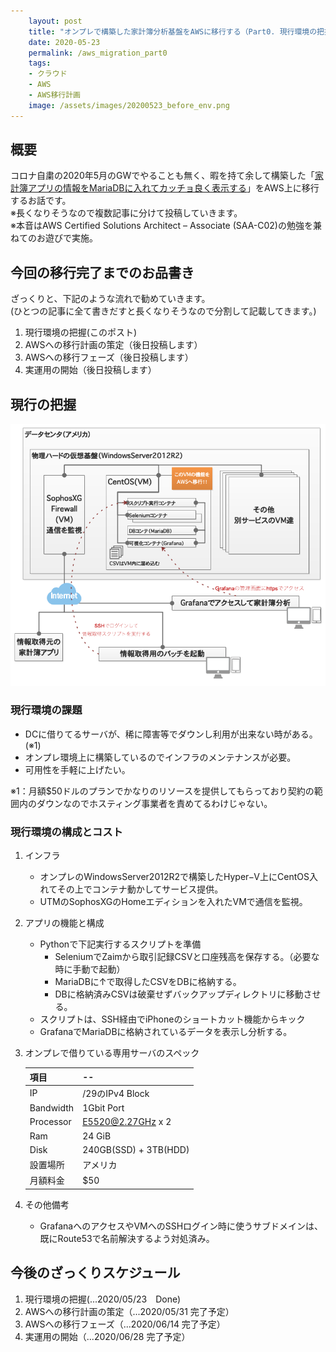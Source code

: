 ```yaml
---
    layout: post
    title: "オンプレで構築した家計簿分析基盤をAWSに移行する（Part0. 現行環境の把握)"
    date: 2020-05-23
    permalink: /aws_migration_part0
    tags:
    - クラウド
    - AWS
    - AWS移行計画
    image: /assets/images/20200523_before_env.png
---
```


## 概要

コロナ自粛の2020年5月のGWでやることも無く、暇を持て余して構築した「[家計簿アプリの情報をMariaDBに入れてカッチョ良く表示する](/zaim_scraper)」をAWS上に移行するお話です。  
※長くなりそうなので複数記事に分けて投稿していきます。  
※本音はAWS Certified Solutions Architect – Associate (SAA-C02)の勉強を兼ねてのお遊びで実施。


## 今回の移行完了までのお品書き

ざっくりと、下記のような流れで勧めていきます。  
(ひとつの記事に全て書きだすと長くなりそうなので分割して記載してきます。)

1. 現行環境の把握(このポスト)
1. AWSへの移行計画の策定（後日投稿します）
1. AWSへの移行フェーズ（後日投稿します）
1. 実運用の開始（後日投稿します）


## 現行の把握
 ![before_env](/assets/images/20200523_before_env.png "before_env")  
### 現行環境の課題
* DCに借りてるサーバが、稀に障害等でダウンし利用が出来ない時がある。(※1)
* オンプレ環境上に構築しているのでインフラのメンテナンスが必要。
* 可用性を手軽に上げたい。

※1：月額$50ドルのプランでかなりのリソースを提供してもらっており契約の範囲内のダウンなのでホスティング事業者を責めてるわけじゃない。

### 現行環境の構成とコスト
1. インフラ
    * オンプレのWindowsServer2012R2で構築したHyper−V上にCentOS入れてその上でコンテナ動かしてサービス提供。
    * UTMのSophosXGのHomeエディションを入れたVMで通信を監視。
1. アプリの機能と構成
    * Pythonで下記実行するスクリプトを準備
        * SeleniumでZaimから取引記録CSVと口座残高を保存する。（必要な時に手動で起動）
        * MariaDBに↑で取得したCSVをDBに格納する。
        * DBに格納済みCSVは破棄せずバックアップディレクトリに移動させる。
    * スクリプトは、SSH経由でiPhoneのショートカット機能からキック
    * GrafanaでMariaDBに格納されているデータを表示し分析する。
1. オンプレで借りている専用サーバのスペック

    |  項目  |  --  |
    | ---- | ---- |
    | IP | /29のIPv4 Block |
    |  Bandwidth  | 1Gbit Port  |
    |  Processor  | E5520@2.27GHz x 2  |
    |  Ram  | 24 GiB|
    |  Disk  | 240GB(SSD) + 3TB(HDD)  |
    | 設置場所 | アメリカ |
    | 月額料金 |$50 |

1. その他備考
    * GrafanaへのアクセスやVMへのSSHログイン時に使うサブドメインは、既にRoute53で名前解決するよう対処済み。
           
## 今後のざっくりスケジュール
1. 現行環境の把握(...2020/05/23　Done)
1. AWSへの移行計画の策定（...2020/05/31 完了予定）
1. AWSへの移行フェーズ（...2020/06/14 完了予定）
1. 実運用の開始（...2020/06/28 完了予定）
 